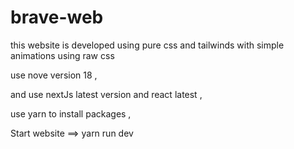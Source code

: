 # brave-web
this website is developed using pure css and tailwinds with simple animations using raw css

use nove version 18 ,

and use nextJs latest version and react latest ,

use yarn to install packages ,

Start website ==> yarn run dev  
